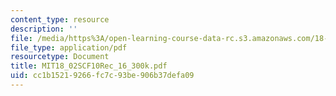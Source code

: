 ```yaml
---
content_type: resource
description: ''
file: /media/https%3A/open-learning-course-data-rc.s3.amazonaws.com/18-02sc-multivariable-calculus-fall-2010/cc1b15219266fc7c93be906b37defa09_MIT18_02SCF10Rec_16_300k.pdf
file_type: application/pdf
resourcetype: Document
title: MIT18_02SCF10Rec_16_300k.pdf
uid: cc1b1521-9266-fc7c-93be-906b37defa09
---
```

